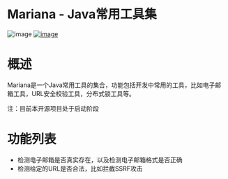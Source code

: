 # Mariana - Java常用工具集
![image](https://img.shields.io/badge/Mariana-Java%20Kit-brightgreen)
[![image](https://img.shields.io/badge/Email-checker-orange)](https://tool.hsuchan.com/)

# 概述

Mariana是一个Java常用工具的集合，功能包括开发中常用的工具，比如电子邮箱工具，URL安全校验工具，分布式锁工具等。

注：目前本开源项目处于启动阶段
# 功能列表

* 检测电子邮箱是否真实存在，以及检测电子邮箱格式是否正确
* 检测给定的URL是否合法，比如拦截SSRF攻击

